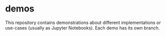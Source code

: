 # demos
This repository contains demonstrations about different implementations or use-cases (usually as Jupyter Notebooks).
Each demo has its own branch.
